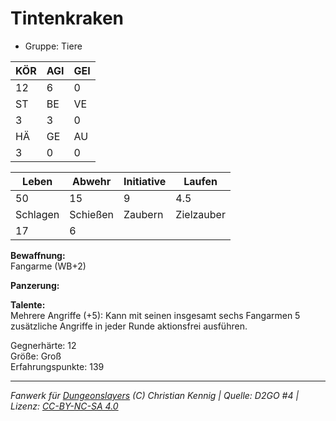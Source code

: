 # Tintenkraken  
- Gruppe: Tiere  

| KÖR | AGI | GEI |  
| --- | --- | --- |  
| 12  | 6   | 0   |
| ST  | BE  | VE  |  
| 3   | 3   | 0   |
| HÄ  | GE  | AU  |  
| 3   | 0   | 0   |


| Leben    | Abwehr   | Initiative | Laufen     |
| -------- | -------- | ---------- | ---------- |
| 50       | 15       | 9          | 4.5        |
| Schlagen | Schießen | Zaubern    | Zielzauber |
| 17       | 6        |            |            |

**Bewaffnung:**  
Fangarme (WB+2)

**Panzerung:**  


**Talente:**  
Mehrere Angriffe (+5): Kann mit seinen insgesamt sechs Fangarmen 5 zusätzliche Angriffe in jeder Runde aktionsfrei ausführen. 


Gegnerhärte: 12  
Größe: Groß  
Erfahrungspunkte: 139  



___
*Fanwerk für [Dungeonslayers](https://www.dungeonslayers.net/) (C) Christian Kennig | Quelle: D2GO #4 | Lizenz: [CC-BY-NC-SA 4.0](https://creativecommons.org/licenses/by-nc-sa/4.0/deed.de)*